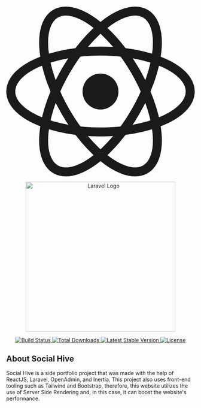 <p align="center">
    <svg width="100%" height="100%" viewBox="-10.5 -9.45 21 18.9" fill="none" xmlns="http://www.w3.org/2000/svg" class="mt-4 mb-3 text-link dark:text-link-dark w-24 lg:w-28 self-center text-sm me-0 flex origin-center transition-all ease-in-out">
        <circle cx="0" cy="0" r="2" fill="currentColor"></circle>
        <g stroke="currentColor" stroke-width="1" fill="none">
            <ellipse rx="10" ry="4.5"></ellipse>
            <ellipse rx="10" ry="4.5" transform="rotate(60)"></ellipse>
            <ellipse rx="10" ry="4.5" transform="rotate(120)"></ellipse>
        </g>
    </svg>
</p>
<p align="center">
    <a href="https://laravel.com" target="_blank">
        <img src="https://i.ibb.co/NZPLHf3/Social-Hive-transformed.png" width="400" alt="Laravel Logo">
    </a>
</p>

<p align="center">
    <a href="https://github.com/laravel/framework/actions">
        <img src="https://github.com/laravel/framework/workflows/tests/badge.svg" alt="Build Status">
    </a>
    <a href="https://packagist.org/packages/laravel/framework">
        <img src="https://img.shields.io/packagist/dt/laravel/framework" alt="Total Downloads">
    </a>
    <a href="https://packagist.org/packages/laravel/framework">
        <img src="https://img.shields.io/packagist/v/laravel/framework" alt="Latest Stable Version">
    </a>
    <a href="https://packagist.org/packages/laravel/framework">
        <img src="https://img.shields.io/packagist/l/laravel/framework" alt="License">
    </a>
</p>

<h2>About Social Hive</h2>

<p>Social Hive is a side portfolio project that was made with the help of ReactJS, Laravel, OpenAdmin, and Inertia. This project also uses front-end tooling such as Tailwind and Bootstrap, therefore, this website utilizes the use of Server Side Rendering and, in this case, it can boost the website's performance.</p>
